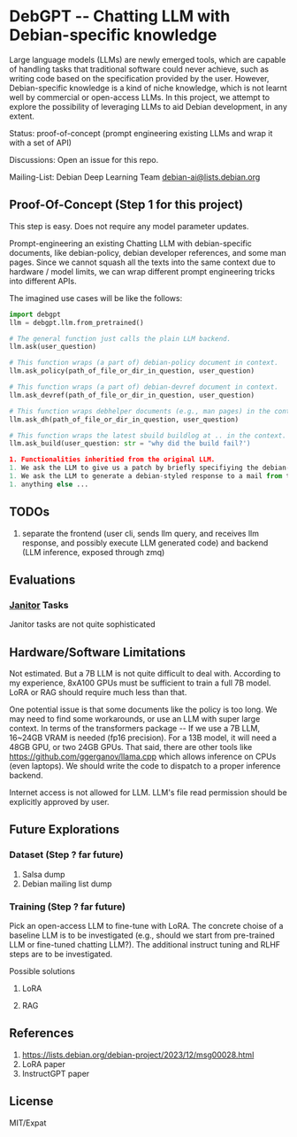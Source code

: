 # DebGPT -- Chatting LLM with Debian-specific knowledge

Large language models (LLMs) are newly emerged tools, which are capable of
handling tasks that traditional software could never achieve, such as writing
code based on the specification provided by the user. However, Debian-specific
knowledge is a kind of niche knowledge, which is not learnt well by commercial
or open-access LLMs. In this project, we attempt to explore the possibility
of leveraging LLMs to aid Debian development, in any extent.

Status: proof-of-concept (prompt engineering existing LLMs and wrap it with a set of API)

Discussions: Open an issue for this repo.

Mailing-List: Debian Deep Learning Team <debian-ai@lists.debian.org>

## Proof-Of-Concept (Step 1 for this project)

This step is easy. Does not require any model parameter updates.

Prompt-engineering an existing Chatting LLM with debian-specific documents, like debian-policy, debian developer references, and some man pages.
Since we cannot squash all the texts into the same context due to hardware / model limits, we can wrap different prompt engineering tricks into different APIs.

The imagined use cases will be like the follows:


```python
import debgpt
llm = debgpt.llm.from_pretrained()

# The general function just calls the plain LLM backend.
llm.ask(user_question)

# This function wraps (a part of) debian-policy document in context.
llm.ask_policy(path_of_file_or_dir_in_question, user_question)

# This function wraps (a part of) debian-devref document in context.
llm.ask_devref(path_of_file_or_dir_in_question, user_question)

# This function wraps debhelper documents (e.g., man pages) in the context.
llm.ask_dh(path_of_file_or_dir_in_question, user_question)

# This function wraps the latest sbuild buildlog at .. in the context.
llm.ask_build(user_question: str = "why did the build fail?')

1. Functionalities inheritied from the original LLM.
1. We ask the LLM to give us a patch by briefly specifiying the debian-specific changes we want to make. For instance, "add riscv64 to supported architectures".
1. We ask the LLM to generate a debian-styled response to a mail from the mailing list.
1. anything else ...
```

## TODOs

1. separate the frontend (user cli, sends llm query, and receives llm response, and possibly execute LLM generated code) and backend (LLM inference, exposed through zmq)

## Evaluations

### [Janitor](https://wiki.debian.org/Janitor) Tasks

Janitor tasks are not quite sophisticated

## Hardware/Software Limitations

Not estimated. But a 7B LLM is not quite difficult to deal with. According to
my experience, 8xA100 GPUs must be sufficient to train a full 7B model.
LoRA or RAG should require much less than that.

One potential issue is that some documents like the policy is too long. We may
need to find some workarounds, or use an LLM with super large context.  In
terms of the transformers package -- If we use a 7B LLM, 16~24GB VRAM is needed
(fp16 precision). For a 13B model, it will need a 48GB GPU, or two 24GB GPUs.
That said, there are other tools like https://github.com/ggerganov/llama.cpp
which allows inference on CPUs (even laptops). We should write the code to
dispatch to a proper inference backend.

Internet access is not allowed for LLM.
LLM's file read permission should be explicitly approved by user.

## Future Explorations

### Dataset (Step ? far future)

1. Salsa dump
2. Debian mailing list dump

### Training (Step ? far future)

Pick an open-access LLM to fine-tune with LoRA. The concrete choise of a baseline LLM is to be investigated (e.g., should we start from pre-trained LLM or fine-tuned chatting LLM?).
The additional instruct tuning and RLHF steps are to be investigated.

Possible solutions

1. LoRA

2. RAG

## References

1. https://lists.debian.org/debian-project/2023/12/msg00028.html
2. LoRA paper
3. InstructGPT paper

## License

MIT/Expat
